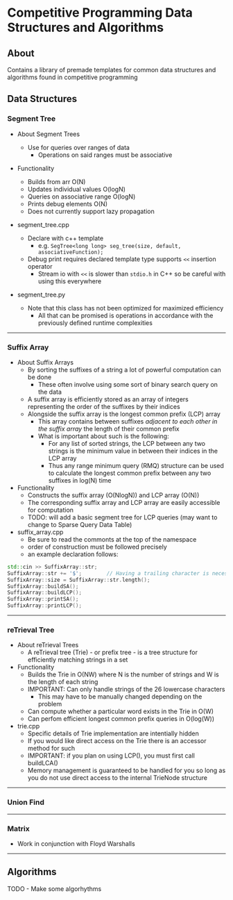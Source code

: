 # Competitive Programming Data Structures and Algorithms

## About
Contains a library of premade templates for common data structures and algorithms found in competitive programming

## Data Structures

### Segment Tree
* About Segment Trees
	* Use for queries over ranges of data
		* Operations on said ranges must be associative

* Functionality
	* Builds from arr O(N)
	* Updates individual values O(logN)
	* Queries on associative range O(logN)
	* Prints debug elements O(N)
	* Does not currently support lazy propagation
* segment_tree.cpp
	* Declare with c++ template
		* e.g. `SegTree<long long> seg_tree(size, default, associativeFunction);`
	* Debug print requires declared template type supports `<<` insertion operator
		* Stream io with `<<` is slower than `stdio.h` in C++ so be careful with using this everywhere
	
* segment_tree.py
	* Note that this class has not been optimized for maximized efficiency
		* All that can be promised is operations in accordance with the previously defined runtime complexities

---

### Suffix Array
* About Suffix Arrays
	* By sorting the suffixes of a string a lot of powerful computation can be done
		* These often involve using some sort of binary search query on the data
	* A suffix array is efficiently stored as an array of integers representing the order of the suffixes by their indices
	* Alongside the suffix array is the longest common prefix (LCP) array
		* This array contains between suffixes *adjacent to each other in the suffix array* the length of their common prefix
		* What is important about such is the following:
			* For any list of sorted strings, the LCP between any two strings is the minimum value in between their indices in the LCP array
			* Thus any range minimum query (RMQ) structure can be used to calculate the longest common prefix between any two suffixes in log(N) time
* Functionality
	* Constructs the suffix array (O(NlogN)) and LCP array (O(N))
	* The corresponding suffix array and LCP array are easily accessible for computation
	* TODO: will add a basic segment tree for LCP queries (may want to change to Sparse Query Data Table)
* suffix_array.cpp
	* Be sure to read the commonts at the top of the namespace
	* order of construction must be followed precisely
	* an example declaration follows:
```cpp
std::cin >> SuffixArray::str;
SuffixArray::str += '$';		// Having a trailing character is necessary for the sort to perform properly
SuffixArray::size = SuffixArray::str.length();
SuffixArray::buildSA();
SuffixArray::buildLCP();
SuffixArray::printSA();
SuffixArray::printLCP();
```

---

### reTrieval Tree
* About reTrieval Trees
	* A reTrieval tree (Trie) - or prefix tree - is a tree structure for efficiently matching strings in a set
* Functionality
	* Builds the Trie in O(NW) where N is the number of strings and W is the length of each string
	* IMPORTANT: Can only handle strings of the 26 lowercase characters
		* This may have to be manually changed depending on the problem
	* Can compute whether a particular word exists in the Trie in O(W)
	* Can perfom efficient longest common prefix queries in O(log(W))
* trie.cpp
	* Specific details of Trie implementation are intentially hidden
	* If you would like direct access on the Trie there is an accessor method for such
	* IMPORTANT: if you plan on using LCP(), you must first call buildLCA()
	* Memory management is guaranteed to be handled for you so long as you do not use direct access to the internal TrieNode structure

---

### Union Find

---

### Matrix
* Work in conjunction with Floyd Warshalls

---


## Algorithms
TODO - Make some algorhythms
